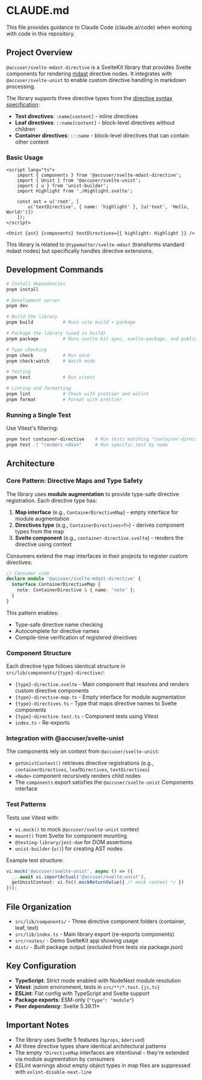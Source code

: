 # CLAUDE.md

This file provides guidance to Claude Code (claude.ai/code) when working with code in this repository.

## Project Overview

`@accuser/svelte-mdast-directive` is a SvelteKit library that provides Svelte components for rendering [mdast](https://github.com/syntax-tree/mdast) directive nodes. It integrates with `@accuser/svelte-unist` to enable custom directive handling in markdown processing.

The library supports three directive types from the [directive syntax specification](https://talk.commonmark.org/t/generic-directives-plugins-syntax/444):
- **Text directives**: `:name[content]` - inline directives
- **Leaf directives**: `::name[content]` - block-level directives without children
- **Container directives**: `:::name` - block-level directives that can contain other content

### Basic Usage

```svelte
<script lang="ts">
	import { components } from '@accuser/svelte-mdast-directive';
	import { Unist } from '@accuser/svelte-unist';
	import { u } from 'unist-builder';
	import Highlight from './Highlight.svelte';

	const ast = u('root', [
		u('textDirective', { name: 'highlight' }, [u('text', 'Hello, World!')])
	]);
</script>

<Unist {ast} {components} textDirectives={{ highlight: Highlight }} />
```

This library is related to `@typematter/svelte-mdast` (transforms standard mdast nodes) but specifically handles directive extensions.

## Development Commands

```bash
# Install dependencies
pnpm install

# Development server
pnpm dev

# Build the library
pnpm build           # Runs vite build + package

# Package the library (used in build)
pnpm package         # Runs svelte-kit sync, svelte-package, and publint

# Type checking
pnpm check           # Run once
pnpm check:watch     # Watch mode

# Testing
pnpm test            # Run vitest

# Linting and formatting
pnpm lint            # Check with prettier and eslint
pnpm format          # Format with prettier
```

### Running a Single Test

Use Vitest's filtering:
```bash
pnpm test container-directive    # Run tests matching "container-directive"
pnpm test -t "renders <div>"     # Run specific test by name
```

## Architecture

### Core Pattern: Directive Maps and Type Safety

The library uses **module augmentation** to provide type-safe directive registration. Each directive type has:

1. **Map interface** (e.g., `ContainerDirectiveMap`) - empty interface for module augmentation
2. **Directives type** (e.g., `ContainerDirectives<T>`) - derives component types from the map
3. **Svelte component** (e.g., `container-directive.svelte`) - renders the directive using context

Consumers extend the map interfaces in their projects to register custom directives:

```typescript
// Consumer code
declare module '@accuser/svelte-mdast-directive' {
  interface ContainerDirectiveMap {
    note: ContainerDirective & { name: 'note' };
  }
}
```

This pattern enables:
- Type-safe directive name checking
- Autocomplete for directive names
- Compile-time verification of registered directives

### Component Structure

Each directive type follows identical structure in `src/lib/components/{type}-directive/`:
- `{type}-directive.svelte` - Main component that resolves and renders custom directive components
- `{type}-directive-map.ts` - Empty interface for module augmentation
- `{type}-directives.ts` - Type that maps directive names to Svelte components
- `{type}-directive.test.ts` - Component tests using Vitest
- `index.ts` - Re-exports

### Integration with @accuser/svelte-unist

The components rely on context from `@accuser/svelte-unist`:
- `getUnistContext()` retrieves directive registrations (e.g., `containerDirectives`, `leafDirectives`, `textDirectives`)
- `<Node>` component recursively renders child nodes
- The `components` export satisfies the `@accuser/svelte-unist` Components interface

### Test Patterns

Tests use Vitest with:
- `vi.mock()` to mock `@accuser/svelte-unist` context
- `mount()` from Svelte for component mounting
- `@testing-library/jest-dom` for DOM assertions
- `unist-builder` (`u()`) for creating AST nodes

Example test structure:
```typescript
vi.mock('@accuser/svelte-unist', async () => ({
  ...await vi.importActual('@accuser/svelte-unist'),
  getUnistContext: vi.fn().mockReturnValue({ /* mock context */ })
}));
```

## File Organization

- `src/lib/components/` - Three directive component folders (container, leaf, text)
- `src/lib/index.ts` - Main library export (re-exports components)
- `src/routes/` - Demo SvelteKit app showing usage
- `dist/` - Built package output (excluded from tests via package.json)

## Key Configuration

- **TypeScript**: Strict mode enabled with NodeNext module resolution
- **Vitest**: jsdom environment, tests in `src/**/*.test.{js,ts}`
- **ESLint**: Flat config with TypeScript and Svelte support
- **Package exports**: ESM-only (`"type": "module"`)
- **Peer dependency**: Svelte 5.39.11+

## Important Notes

- The library uses Svelte 5 features (`$props`, `$derived`)
- All three directive types share identical architectural patterns
- The empty `*DirectiveMap` interfaces are intentional - they're extended via module augmentation by consumers
- ESLint warnings about empty object types in map files are suppressed with `eslint-disable-next-line`
